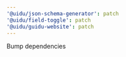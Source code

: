 ```yaml
---
'@uidu/json-schema-generator': patch
'@uidu/field-toggle': patch
'@uidu/guidu-website': patch
---
```


Bump dependencies
